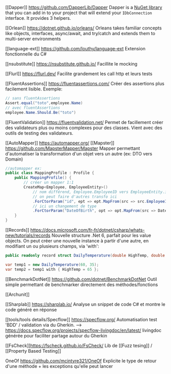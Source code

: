 [[Dapper]] https://github.com/DapperLib/Dapper
Dapper is a [NuGet library](https://www.nuget.org/packages/Dapper) that you can add in to your project that will extend your `IDbConnection` interface. It provides 3 helpers.

[[Orlean]] https://dotnet.github.io/orleans/
Orleans takes familiar concepts like objects, interfaces, async/await, and try/catch and extends them to multi-server environments

[[language-ext]] https://github.com/louthy/language-ext
Extension fonctionnelle du C#

[[nsubstitute]] https://nsubstitute.github.io/
Facillite le mocking

[[Flurl]] https://flurl.dev/
Facilite grandement les call http et leurs tests

[[FluentAssertions]] https://fluentassertions.com/
Créer des assertions plus facilement lisible. Exemple:
```C#
// sans fluentAssertions
Assert.equal("toto",employee.Name)
// avec fluentAssertions
employee.Name.Should.Be("toto")
```

[[FluentValidation]] https://fluentvalidation.net/
Permet de facillement créer des validateurs plus ou moins complexes pour des classes. Vient avec des outils de testing des validateurs.

[[AutoMapper]] https://automapper.org/ [[Mapster]] https://github.com/MapsterMapper/Mapster
Mapper permettant d'automatiser la transformation d'un objet vers un autre (ex: DTO vers Domain)
```C#
//automapper ex:
public class MappingProfile : Profile {
	public MappingProfile() {
		// créer un mapper 1:1
		CreateMap<Employee, EmployeeEntity>()
			// nom différend, Employee.EmployeeID vers EmployeeEntity.id
			// on peut faire d'autres transfo ici
			.ForCtorParam("id", ept => ept.MapFrom(src => src.EmployeeId))
			// ici un changement de type
			.ForCtorParam("DateOfBirth", opt => opt.MapFrom(src => DateOnly.FromDateTime(src.DateOfBirth)));
	}
}
```

[[Records]] https://docs.microsoft.com/fr-fr/dotnet/csharp/whats-new/tutorials/records
Nouvelle structure .Net 6, parfait pour les value objects. On peut créer une nouvelle instance à partir d'une autre, en modifiant un ou plusieurs champs, via 'with':
```C#
public readonly record struct DailyTemperature(double HighTemp, double LowTemp);

var temp1 = new DailyTemperature(60, 35);
var temp2 = temp1 with { HighTemp = 65 };
```

[[BenchmarkDotNet]] https://github.com/dotnet/BenchmarkDotNet
Outil simple permettant de benchmarker directement des méthodes/fonctions

[[Archunit]]

[[Sharplab]] https://sharplab.io/
Analyse un snippet de code C# et montre le code généré en réponse

[[tools/tools details/Specflow]] https://specflow.org/
Automatisation test 'BDD'  / validation via du Gherkin.
--> https://docs.specflow.org/projects/specflow-livingdoc/en/latest/ livingdoc générée pour faciliter partage autour du Gherkin

[[FsCheck]]https://fscheck.github.io/FsCheck/
Lib de [[Fuzz tesing]] / [[Property Based Testing]]

OneOf https://github.com/mcintyre321/OneOf
Explicite le type de retour d'une méthode + les exceptions qu'elle peut lancer